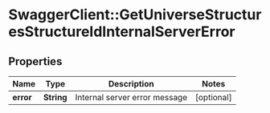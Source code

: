 # SwaggerClient::GetUniverseStructuresStructureIdInternalServerError

## Properties
Name | Type | Description | Notes
------------ | ------------- | ------------- | -------------
**error** | **String** | Internal server error message | [optional] 



